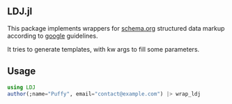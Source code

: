 ## LDJ.jl

This package implements wrappers for [schema.org](https://schema.org) structured data markup according to [google](https://developers.google.com/search/docs/advanced/structured-data) guidelines.

It tries to generate templates, with kw args to fill some parameters.

## Usage

``` julia
using LDJ
author(;name="Puffy", email="contact@example.com") |> wrap_ldj
```

